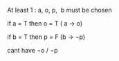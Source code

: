 At least 1 : a, o, p,  b must be chosen

if a = T then o = T ( a -> o)

if b = T then p = F (b -> ¬p)

cant have ¬o \/ ¬p